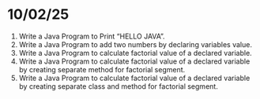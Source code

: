 # 10/02/25

 1. Write a Java Program to Print “HELLO JAVA”.
 2. Write a Java Program to add two numbers by declaring variables value.
 3. Write a Java Program to calculate factorial value of a declared variable.
 4. Write a Java Program to calculate factorial value of a declared variable  by creating separate method for factorial segment.
 5. Write a Java Program to calculate factorial value of a declared variable  by creating separate class and method for factorial segment.